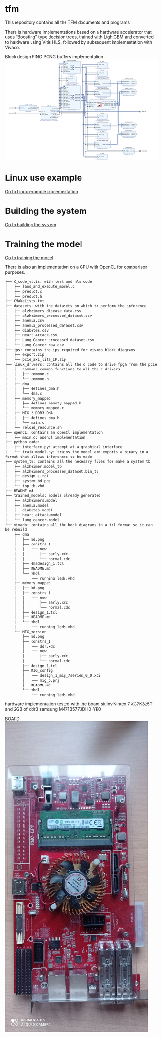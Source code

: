 # tfm
This repository contains all the TFM documents and programs.

There is hardware implementations based on a hardware accelerator that uses “Boosting” type decision trees, trained with LightGBM and converted to hardware using Vitis HLS, followed by subsequent implementation with Vivado.

Block design PING PONG buffers implementation
![Block design1](vivado/ping_pong_burst/bd.png)

# Linux use example
[Go to Linux example implementation](linux_drivers/README.md)

# Building the system
[Go to building the system](vivado/ping_pong_burst/README.md)

# Training the model
[Go to training the model](python_code/README.md)


There is also an implementation on a GPU with OpenCL for comparison purposes.

```plaintext
├── C_code_vitis: with test and hls code
│   ├── laod_and_execute_model.c
│   ├── predict.c
│   └── predict.h
├── CMakeLists.txt
├── datasets: with the datasets on which to perform the inference
│   ├── alzheimers_disease_data.csv
│   ├── alzheimers_processed_dataset.csv
│   ├── anemia.csv
│   ├── anemia_processed_dataset.csv
│   ├── diabetes.csv
│   ├── Heart_Attack.csv
│   ├── Lung_Cancer_processed_dataset.csv
│   └── Lung_Cancer_raw.csv
├── ips: contains the ips required for vivado block diagrams
│   ├── export.zip
│   └── pcie_axi_lite_IP.zip
├── linux_drivers: contains all the c code to drive fpga from the pcie
│   ├── common: common functions to all the c drivers
│   │   ├── common.c
│   │   └── common.h
│   ├── dma
│   │   ├── defines_dma.h
│   │   └── dma.c
│   ├── memory_mapped
│   │   ├── defines_memoty_mapped.h
│   │   └── memory_mapped.c
│   ├── MIG_2_DDR3_DMA
│   │   ├── defines_dma.h
│   │   └── main.c
│   └── reload_resource.sh
├── openCL: Contains an openCl implementation
│   ├── main.c: openCl implementation
├── python_code: 
│   ├── interface.py: attempt at a graphical interface
│   └── train_model.py: trains the model and exports a binary in a format that allows inferences to be made
├── system_tb: contains all the necesary files for make a system tb
│   ├── alzheimer.model_tb
│   ├── alzheimers_processed_dataset.bin_tb
│   ├── design_1.tcl
│   ├── system_bd.png
│   └── top_tb.vhd
├── README.md
├── trained_models: models already generated
│   ├── alzheimers.model
│   ├── anemia.model
│   ├── diabetes.model
│   ├── heart_attack.model
│   └── lung_cancer.model
└── vivado: contains all the bock diagrams in a tcl format so it can be rebuild
    ├── dma
    │   ├── bd.png
    │   ├── constrs_1
    │   │   └── new
    │   │       ├── early.xdc
    │   │       └── normal.xdc
    │   ├── dmadesign_1.tcl
    │   ├── README.md
    │   └── vhdl
    │       └── running_leds.vhd
    ├── memory_mapped
    │   ├── bd.png
    │   ├── constrs_1
    │   │   └── new
    │   │       ├── early.xdc
    │   │       └── normal.xdc
    │   ├── design_1.tcl
    │   ├── README.md
    │   └── vhdl
    │       └── running_leds.vhd
    └── MIG_version
        ├── bd.png
        ├── constrs_1
        │   ├── ddr.xdc
        │   └── new
        │       ├── early.xdc
        │       └── normal.xdc
        ├── design_1.tcl
        ├── MIG_config
        │   ├── design_1_mig_7series_0_0.xci
        │   └── mig_b.prj
        ├── README.md
        └── vhdl
            └── running_leds.vhd
```


hardware implementation tested with the board sitlinv Kintex 7 XC7K325T and 2GB of ddr3 samsung M471B5773DH0-YK0

BOARD
![Block design1](BOARD.jpg)


